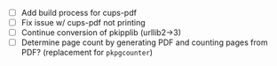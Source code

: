 - [ ] Add build process for cups-pdf
- [ ] Fix issue w/ cups-pdf not printing
- [ ] Continue conversion of pkipplib (urllib2->3)
- [ ] Determine page count by generating PDF and counting pages from PDF? (replacement for `pkpgcounter`)
